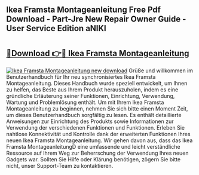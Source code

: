 ## Ikea Framsta Montageanleitung Free Pdf Download - Part-Jre New Repair Owner Guide - User Service Edition aNlKI

# <h2><a href="http://df83ue.blite.top/?on=Ikea+Framsta+Montageanleitung">🔗Download 👉🔴 Ikea Framsta Montageanleitung</a></h2>

[![Ikea Framsta Montageanleitung new download](https://i.imgur.com/lujVjoI.png)](http://df83ue.blite.top/?on=Ikea+Framsta+Montageanleitung)
Grüße und willkommen im Benutzerhandbuch für Ihr neu synchronisiertes Ikea Framsta Montageanleitung. Dieses Handbuch wurde speziell entwickelt, um Ihnen zu helfen, das Beste aus Ihrem Produkt herauszuholen, indem es eine gründliche Erläuterung seiner Funktionen, Einrichtung, Verwendung, Wartung und Problemlösung enthält. Um mit Ihrem Ikea Framsta Montageanleitung zu beginnen, nehmen Sie sich bitte einen Moment Zeit, um dieses Benutzerhandbuch sorgfältig zu lesen. Es enthält detaillierte Anweisungen zur Einrichtung des Produkts sowie Informationen zur Verwendung der verschiedenen Funktionen und Funktionen. Erleben Sie nahtlose Konnektivität und Kontrolle dank der erweiterten Funktionen Ihres neuen Ikea Framsta Montageanleitung. Wir gehen davon aus, dass das Ikea Framsta MontageanleitungD eine umfassende und leicht verständliche Ressource auf Ihrem Weg zur Beherrschung der Verwendung Ihres neuen Gadgets war. Sollten Sie Hilfe oder Klärung benötigen, zögern Sie bitte nicht, unser Support-Team zu kontaktieren.
